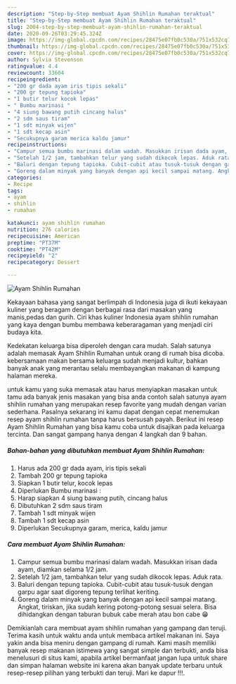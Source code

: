 ```yaml
---
description: "Step-by-Step membuat Ayam Shihlin Rumahan teraktual"
title: "Step-by-Step membuat Ayam Shihlin Rumahan teraktual"
slug: 2004-step-by-step-membuat-ayam-shihlin-rumahan-teraktual
date: 2020-09-26T03:29:45.324Z
image: https://img-global.cpcdn.com/recipes/28475e07fb0c530a/751x532cq70/ayam-shihlin-rumahan-foto-resep-utama.jpg
thumbnail: https://img-global.cpcdn.com/recipes/28475e07fb0c530a/751x532cq70/ayam-shihlin-rumahan-foto-resep-utama.jpg
cover: https://img-global.cpcdn.com/recipes/28475e07fb0c530a/751x532cq70/ayam-shihlin-rumahan-foto-resep-utama.jpg
author: Sylvia Stevenson
ratingvalue: 4.4
reviewcount: 33604
recipeingredient:
- "200 gr dada ayam iris tipis sekali"
- "200 gr tepung tapioka"
- "1 butir telur kocok lepas"
- " Bumbu marinasi "
- "4 siung bawang putih cincang halus"
- "2 sdm saus tiram"
- "1 sdt minyak wijen"
- "1 sdt kecap asin"
- "Secukupnya garam merica kaldu jamur"
recipeinstructions:
- "Campur semua bumbu marinasi dalam wadah. Masukkan irisan dada ayam, diamkan selama 1/2 jam."
- "Setelah 1/2 jam, tambahkan telur yang sudah dikocok lepas. Aduk rata."
- "Baluri dengan tepung tapioka. Cubit-cubit atau tusuk-tusuk dengan garpu agar saat digoreng tepung terlihat keriting."
- "Goreng dalam minyak yang banyak dengan api kecil sampai matang. Angkat, tiriskan, jika sudah kering potong-potong sesuai selera. Bisa dihidangkan dengan taburan bubuk cabe merah atau bon cabe 😁"
categories:
- Recipe
tags:
- ayam
- shihlin
- rumahan

katakunci: ayam shihlin rumahan 
nutrition: 276 calories
recipecuisine: American
preptime: "PT37M"
cooktime: "PT42M"
recipeyield: "2"
recipecategory: Dessert

---
```



![Ayam Shihlin Rumahan](https://img-global.cpcdn.com/recipes/28475e07fb0c530a/751x532cq70/ayam-shihlin-rumahan-foto-resep-utama.jpg)

Kekayaan bahasa yang sangat berlimpah di Indonesia juga di ikuti kekayaan kuliner yang beragam dengan berbagai rasa dari masakan yang manis,pedas dan gurih. Ciri khas kuliner Indonesia ayam shihlin rumahan yang kaya dengan bumbu membawa keberaragaman yang menjadi ciri budaya kita.


Kedekatan keluarga bisa diperoleh dengan cara mudah. Salah satunya adalah memasak Ayam Shihlin Rumahan untuk orang di rumah bisa dicoba. kebersamaan makan bersama keluarga sudah menjadi kultur, bahkan banyak anak yang merantau selalu membayangkan makanan di kampung halaman mereka.



untuk kamu yang suka memasak atau harus menyiapkan masakan untuk tamu ada banyak jenis masakan yang bisa anda contoh salah satunya ayam shihlin rumahan yang merupakan resep favorite yang mudah dengan varian sederhana. Pasalnya sekarang ini kamu dapat dengan cepat menemukan resep ayam shihlin rumahan tanpa harus bersusah payah.
Berikut ini resep Ayam Shihlin Rumahan yang bisa kamu coba untuk disajikan pada keluarga tercinta. Dan sangat gampang hanya dengan 4 langkah dan 9 bahan.


<!--inarticleads1-->

##### Bahan-bahan yang dibutuhkan membuat Ayam Shihlin Rumahan:

1. Harus ada 200 gr dada ayam, iris tipis sekali
1. Tambah 200 gr tepung tapioka
1. Siapkan 1 butir telur, kocok lepas
1. Diperlukan  Bumbu marinasi :
1. Harap siapkan 4 siung bawang putih, cincang halus
1. Dibutuhkan 2 sdm saus tiram
1. Tambah 1 sdt minyak wijen
1. Tambah 1 sdt kecap asin
1. Diperlukan Secukupnya garam, merica, kaldu jamur




<!--inarticleads2-->

##### Cara membuat  Ayam Shihlin Rumahan:

1. Campur semua bumbu marinasi dalam wadah. Masukkan irisan dada ayam, diamkan selama 1/2 jam.
1. Setelah 1/2 jam, tambahkan telur yang sudah dikocok lepas. Aduk rata.
1. Baluri dengan tepung tapioka. Cubit-cubit atau tusuk-tusuk dengan garpu agar saat digoreng tepung terlihat keriting.
1. Goreng dalam minyak yang banyak dengan api kecil sampai matang. Angkat, tiriskan, jika sudah kering potong-potong sesuai selera. Bisa dihidangkan dengan taburan bubuk cabe merah atau bon cabe 😁




Demikianlah cara membuat ayam shihlin rumahan yang gampang dan teruji. Terima kasih untuk waktu anda untuk membaca artikel makanan ini. Saya yakin anda bisa meniru dengan gampang di rumah. Kami masih memiliki banyak resep makanan istimewa yang sangat simple dan terbukti, anda bisa menelusuri di situs kami, apabila artikel bermanfaat jangan lupa untuk share dan simpan halaman website ini karena akan banyak update terbaru untuk resep-resep pilihan yang terbukti dan teruji. Mari ke dapur !!!. 
